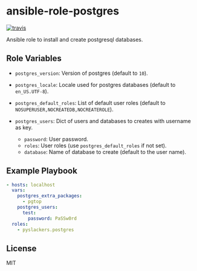 ansible-role-postgres
=========
[![travis](https://travis-ci.org/pyslackers/ansible-role-postgres.svg?branch=master)](https://travis-ci.org/pyslackers/ansible-role-postgres)

Ansible role to install and create postgresql databases.

Role Variables
--------------

* `postgres_version`: Version of postgres (default to `10`).
* `postgres_locale`: Locale used for postgres databases (default to `en_US.UTF-8`).
* `postgres_default_roles`: List of default user roles (default to `NOSUPERUSER,NOCREATEDB,NOCREATEROLE`).

* `postgres_users`: Dict of users and databases to creates with username as key.
    * `password`: User password.
    * `roles`: User roles (use `postgres_default_roles` if not set).
    * `database`: Name of database to create (default to the user name).

Example Playbook
----------------

```yml
- hosts: localhost
  vars:
    postgres_extra_packages:
      - pgtop
    postgres_users:
      test:
        password: PaSSw0rd
  roles: 
    - pyslackers.postgres
```

License
-------

MIT
